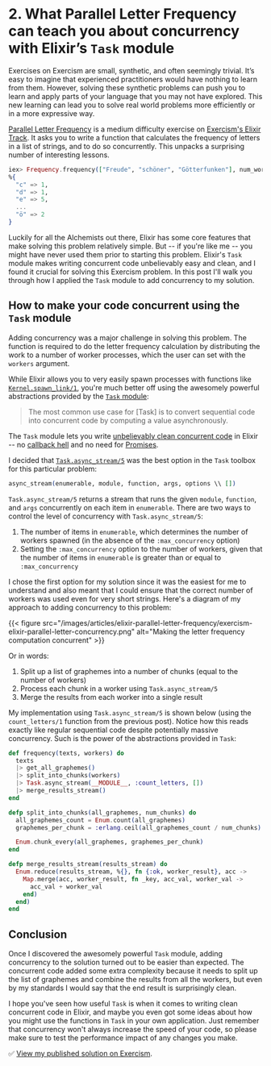 # 2. What Parallel Letter Frequency can teach you about concurrency with Elixir’s `Task` module

Exercises on Exercism are small, synthetic, and often seemingly trivial. It’s easy to imagine that experienced practitioners would have nothing to learn from them. However, solving these synthetic problems can push you to learn and apply parts of your language that you may not have explored. This new learning can lead you to solve real world problems more efficiently or in a more expressive way.

[Parallel Letter Frequency](https://exercism.io/tracks/elixir/exercises/parallel-letter-frequency) is a medium difficulty exercise on [Exercism's Elixir Track](https://exercism.io/tracks/elixir). It asks you to write a function that calculates the frequency of letters in a list of strings, and to do so concurrently. This unpacks a surprising number of interesting lessons.

```elixir
iex> Frequency.frequency(["Freude", "schöner", "Götterfunken"], num_workers)
%{
  "c" => 1, 
  "d" => 1, 
  "e" => 5, 
  ...
  "ö" => 2
}
```

Luckily for all the Alchemists out there, Elixir has some core features that make solving this problem relatively simple. But -- if you're like me -- you might have never used them prior to starting this problem. Elixir's `Task` module makes writing concurrent code unbelievably easy and clean, and I found it crucial for solving this Exercism problem. In this post I'll walk you through how I applied the `Task` module to add concurrency to my solution.

## How to make your code concurrent using the `Task` module

Adding concurrency was a major challenge in solving this problem. The function is required to do the letter frequency calculation by distributing the work to a number of worker processes, which the user can set with the `workers` argument.

While Elixir allows you to very easily spawn processes with functions like [`Kernel.spawn_link/1`](https://hexdocs.pm/elixir/Kernel.html#spawn_link/1), you're much better off using the awesomely powerful abstractions provided by the [`Task` module](https://hexdocs.pm/elixir/Task.html):

> The most common use case for [Task] is to convert sequential code into concurrent code by computing a value asynchronously.

The `Task` module lets you write [unbelievably clean concurrent code](https://www.toptechskills.com/elixir-phoenix-tutorials-courses/clean-concurrent-code-elixir-task-module/) in Elixir -- no [callback hell](http://callbackhell.com/) and no need for [Promises](https://javascript.info/promise-basics). 

I decided that [`Task.async_stream/5`](https://hexdocs.pm/elixir/Task.html#async_stream/5) was the best option in the `Task` toolbox for this particular problem:

```elixir
async_stream(enumerable, module, function, args, options \\ [])
```

`Task.async_stream/5` returns a stream that runs the given `module`, `function`, and `args` concurrently on each item in `enumerable`. There are two ways to control the level of concurrency with `Task.async_stream/5`:

1. The number of items in `enumerable`, which determines the number of workers spawned (in the absence of the `:max_concurrency` option)
2. Setting the `:max_concurrency` option to the number of workers, given that the number of items in `enumerable` is greater than or equal to `:max_concurrency`

I chose the first option for my solution since it was the easiest for me to understand and also meant that I could ensure that the correct number of workers was used even for very short strings. Here's a diagram of my approach to adding concurrency to this problem:

{{< figure src="/images/articles/elixir-parallel-letter-frequency/exercism-elixir-parallel-letter-concurrency.png" alt="Making the letter frequency computation concurrent" >}}

Or in words:

1. Split up a list of graphemes into a number of chunks (equal to the number of workers)
2. Process each chunk in a worker using `Task.async_stream/5`
3. Merge the results from each worker into a single result

My implementation using `Task.async_stream/5` is shown below (using the `count_letters/1` function from the previous post). Notice how this reads exactly like regular sequential code despite potentially massive concurrency. Such is the power of the abstractions provided in `Task`:

```elixir
def frequency(texts, workers) do
  texts
  |> get_all_graphemes()
  |> split_into_chunks(workers)
  |> Task.async_stream(__MODULE__, :count_letters, [])
  |> merge_results_stream()
end

defp split_into_chunks(all_graphemes, num_chunks) do
  all_graphemes_count = Enum.count(all_graphemes)
  graphemes_per_chunk = :erlang.ceil(all_graphemes_count / num_chunks)

  Enum.chunk_every(all_graphemes, graphemes_per_chunk)
end

defp merge_results_stream(results_stream) do
  Enum.reduce(results_stream, %{}, fn {:ok, worker_result}, acc ->
    Map.merge(acc, worker_result, fn _key, acc_val, worker_val ->
      acc_val + worker_val
    end)
  end)
end
```

## Conclusion

Once I discovered the awesomely powerful `Task` module, adding concurrency to the solution turned out to be easier than expected. The concurrent code added some extra complexity because it needs to split up the list of graphemes and combine the results from all the workers, but even by my standards I would say that the end result is surprisingly clean. 

I hope you've seen how useful `Task` is when it comes to writing clean concurrent code in Elixir, and maybe you even got some ideas about how you might use the functions in `Task` in your own application. Just remember that concurrency won't always increase the speed of your code, so please make sure to test the performance impact of any changes you make.

✅ [View my published solution on Exercism](https://exercism.io/tracks/elixir/exercises/parallel-letter-frequency/solutions/cc80004beded4749bce81b5dc0820952).

